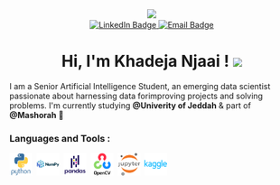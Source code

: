 <div id="header" align="center">
  <img src="https://media.giphy.com/media/KGp5qmTCmTDDgbHcl1/giphy.gif" width="200"/>
</div>

<div id="badges" align="center">
  <a href="https://www.linkedin.com/in/khadeja-njaai/">
    <img src="https://img.shields.io/badge/LinkedIn-blue?style=for-the-badge&logo=linkedin&logoColor=white" alt="LinkedIn Badge"/>
  </a>
  
  <a href="mailto:Khadeja.y2020@gmail.com">
    <img src="https://img.shields.io/badge/-Email-red?style=for-the-badge&logo=gmail&logoColor=white" alt="Email Badge"/>
  </a>
 </div>
 
 
<h1 align="center">
  <b></b>
  Hi, I'm Khadeja Njaai !
  <img src="https://media.giphy.com/media/hvRJCLFzcasrR4ia7z/giphy.gif" width="30px"/>
</h1>

I am a Senior Artificial Intelligence Student, an emerging data scientist passionate about harnessing data forimproving projects and solving problems. I'm currently studying **@Univerity of Jeddah** & part of **@Mashorah** :blue_heart:


### Languages and Tools :
<div>
  <img src="https://github.com/devicons/devicon/blob/master/icons/python/python-original-wordmark.svg" title="python" alt="python" width="40" height="40"/>&nbsp;
  <img src="https://github.com/devicons/devicon/blob/master/icons/numpy/numpy-original-wordmark.svg" title="numpy" alt="numpy" width="40" height="40"/>&nbsp;
  <img src="https://github.com/devicons/devicon/blob/master/icons/pandas/pandas-original-wordmark.svg" title="pandas" alt="pandas" width="40" height="40"/>&nbsp;
  <img src="https://github.com/devicons/devicon/blob/master/icons/opencv/opencv-original-wordmark.svg" title="opencv" alt="opencv" width="40" height="40"/>&nbsp;
  <img src="https://github.com/devicons/devicon/blob/master/icons/jupyter/jupyter-original-wordmark.svg" title="jupyter" alt="jupyter" width="40" height="40"/>&nbsp;
  <img src="https://github.com/devicons/devicon/blob/master/icons/kaggle/kaggle-original-wordmark.svg" title="kaggle" alt="kaggle" width="40" height="40"/>
</div>

